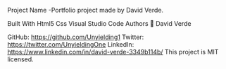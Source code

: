 Project Name
-Portfolio project made by David Verde.

Built With
Html5
Css
Visual Studio Code
Authors
👤 David Verde

GitHub: https://github.com/Unyielding1
Twitter: https://twitter.com/UnyieldingOne
LinkedIn: https://www.linkedin.com/in/david-verde-3349b114b/
This project is MIT licensed.
